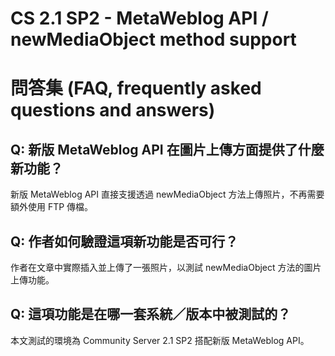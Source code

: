 # CS 2.1 SP2 - MetaWeblog API / newMediaObject method support

# 問答集 (FAQ, frequently asked questions and answers)

## Q: 新版 MetaWeblog API 在圖片上傳方面提供了什麼新功能？
新版 MetaWeblog API 直接支援透過 newMediaObject 方法上傳照片，不再需要額外使用 FTP 傳檔。

## Q: 作者如何驗證這項新功能是否可行？
作者在文章中實際插入並上傳了一張照片，以測試 newMediaObject 方法的圖片上傳功能。

## Q: 這項功能是在哪一套系統／版本中被測試的？
本文測試的環境為 Community Server 2.1 SP2 搭配新版 MetaWeblog API。